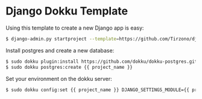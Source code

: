 Django Dokku Template
=====================

Using this template to create a new Django app is easy:

```bash
$ django-admin.py startproject --template=https://github.com/Tirzono/django-dokku-template/archive/master.zip --name=Procfile --name=README.md --name=settings_module.example {{ project_name }}
```

Install postgres and create a new database:

```bash
$ sudo dokku plugin:install https://github.com/dokku/dokku-postgres.git postgres
$ sudo dokku postgres:create {{ project_name }}
```

Set your environment on the dokku server:

```bash
$ sudo dokku config:set {{ project_name }} DJANGO_SETTINGS_MODULE={{ project_name }}.settings.production
```
